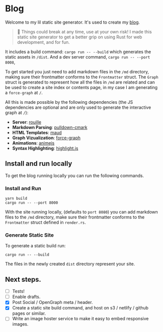 # Blog

Welcome to my lil static site generator. It's used to create my [blog](https://iainmaitland.com).

> :dromedary_camel: Things could break at any time, use at your own risk! I made this static site generator to get a better grip on using Rust for web development, and for fun.

It includes a build command: `cargo run -- --build` which generates the static assets in `/dist`. And a dev server command, `cargo run -- --port 8008`, 

To get started you just need to add markdown files in the `/md` directory, making sure their frontmatter conforms to the `Frontmatter` struct. The `Graph` struct is generated to represent how all the files in `/md` are related and can be used to create a site index or contents page, in my case I am generating a `force-graph` at `/`.

All this is made possible by the following dependencies (the JS dependencies are optional and are only used to generate the interactive graph at `/`):

- **Server**: [rouille](https://github.com/tomaka/rouille)
- **Markdown Parsing**: [pulldown-cmark](https://github.com/raphlinus/pulldown-cmark)
- **HTML Templates**: [maud](https://github.com/lambda-fairy/maud)
- **Graph Vizualization**: [force-graph](https://github.com/vasturiano/force-graph)
- **Animations**: [animejs](https://github.com/juliangarnier/anime/)
- **Syntax Highlighting**: [highlight.js](https://github.com/highlightjs/highlight.js)

## Install and run locally

To get the blog running locally you can run the following commands.

### Install and Run
```
yarn build
cargo run -- --port 8000
```

With the site running locally, (defaults to `port 8080`) you can add markdown files to the `/md` directory, make sure their frontmatter conforms to the `Frontmatter` struct defined in `render.rs`.

### Generate Static Site
To generate a static build run:
```
cargo run -- --build
```
The files in the newly created `dist` directory represent your site.

## Next steps.
- [ ] Tests!
- [ ] Enable drafts.
- [x] Post Social / OpenGraph meta / header.
- [x] Create a static site build command, and host on s3 / netlify / github pages or similar.
- [ ] Write an image hoster service to make it easy to embed responsive images.

